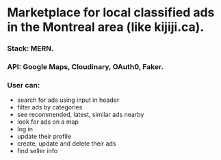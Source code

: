 # Marketplace for local classified ads in the Montreal area (like kijiji.ca).
### Stack: MERN.
### API: Google Maps, Cloudinary, OAuth0, Faker.
### User can:
- search for ads using input in header
- filter ads by categories
- see recommended, latest, similar ads nearby
- look for ads on a map
- log in
- update their profile
- create, update and delete their ads
- find seller info